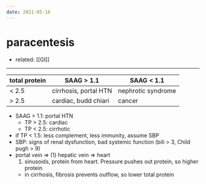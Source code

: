```yaml
---
date: 2021-05-16
---
```


# paracentesis

- related: [[GI]]
---

| total protein | SAAG > 1.1            | SAAG < 1.1         |
| ------------- | --------------------- | ------------------ |
| < 2.5         | cirrhosis, portal HTN | nephrotic syndrome |
| > 2.5         | cardiac, budd chiari  | cancer             |

- SAAG > 1.1: portal HTN
	- TP > 2.5: cardiac
	- TP < 2.5: cirrhotic
- if TP < 1.5: less complement, less immunity, assume SBP
- SBP: signs of renal dysfunction, bad systemic function (bili > 3, Child pugh > 9)
- portal vein => (1) hepatic vein => heart
  1. sinusoids, protein from heart. Pressure pushes out protein, so higher protein
	- in cirrhosis, fibrosis prevents outflow, so lower total protein
